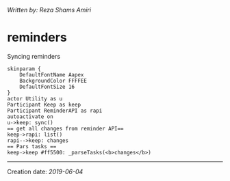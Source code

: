 _Written by: Reza Shams Amiri_
# reminders
Syncing reminders
``` uml
skinparam {
    DefaultFontName Aapex
    BackgroundColor FFFFEE
    DefaultFontSize 16
}
actor Utility as u
Participant Keep as keep
Participant ReminderAPI as rapi
autoactivate on
u->keep: sync()
== get all changes from reminder API==
keep->rapi: list()
rapi-->keep: changes
== Pars tasks ==
keep->keep #ff5500: _parseTasks(<b>changes</b>)

```

* * *
Creation date: _2019-06-04_
